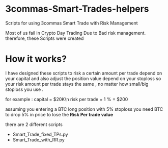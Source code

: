 # 3commas-Smart-Trades-helpers
Scripts for using 3commas Smart Trade with Risk Management

Most of us fail in Crypto Day Trading Due to Bad risk management. 
therefore, these Scripts were created

# How it works?
I have designed these scripts to risk a certain amount per trade depend on your capital and also adjust the position value depend on your stoploss 
so your risk amount per trade stays the same , no matter how small/big stoploss you use .

for example :
capital = $20K\n
risk per trade = 1 % = $200

assuming you entering a BTC long position with 5% stoploss 
you need BTC to drop 5% in price to lose the **Risk Per trade value**



there are 2 different scripts 
* Smart_Trade_fixed_TPs.py
* Smart_Trade_with_RR.py
